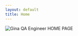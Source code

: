 ```yaml
---
layout: default
title: Home
---
```


<div class="container">
    <div class="content-container">
        <div class="ifMobile1">
            <img src="{{ "assets/images/QA Engineer website home.svg" | relative_url }}" alt="Gina QA Engineer HOME PAGE" class="responsive-image">
        </div>
    </div>
</div>
